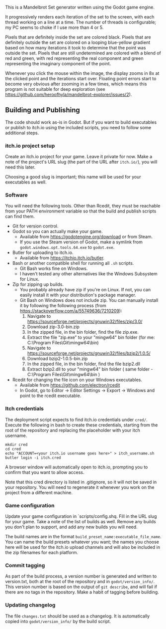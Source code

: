 This is a Mandelbrot Set generator written using the Godot game engine.

It progressively renders each iteration of the set to the screen, with each
thread working on a line at a time.  The number of threads is configurable; my
PC seems to choke if I use more than 4 or 5.

Pixels that are definitely inside the set are colored black. Pixels that are
definitely outside the set are colored on a looping blue-yellow gradient based
on how many iterations it took to determine that the point was outside the
set. Pixels that are still undetermined are colored with a blend of red and
green, with red representing the real component and green representing the
imaginary component of the point.

Whenever you click the mouse within the image, the display zooms in 8x at the
clicked point and the iterations start over. Floating point errors start to
become very obvious after zooming in a few times, which means this program is
not suitable for deep exploration (see 
https://github.com/heroofhyla/mandelbrot-explorer/issues/2).

## Building and Publishing

The code should work as-is in Godot. But if you want to build executables or
publish to itch.io using the included scripts, you need to follow some
additional steps.

### itch.io project setup

Create an itch.io project for your game. Leave it private for now. Make a note 
of the project's URL slug (the part of the URL after `itch.io/`), you will need
this later.

Choosing a good slug is important; this name will be used for your executables
as well.

### Software

You will need the following tools. Other than Rcedit, they must be reachable
from your PATH environment variable so that the build and publish scripts can
find them.

- Git for version control.
- Godot so you can actually make your game.
  - Available from https://godotengine.org/download or from Steam.
  - If you use the Steam version of Godot, make a symlink from 
    `godot.windows.opt.tools.64.exe` to `godot.exe`.
- Butler for uploading to itch.io.
  - Available from https://itchio.itch.io/butler.
- Bash or another compatible shell for running all `.sh` scripts. 
  - Git Bash works fine on Windows.
  - I haven't tested any other alternatives like the Windows Subsystem for 
    Linux.
- Zip for zipping up builds.
  - You probably already have zip if you're on Linux. If not, you can easily
    install it with your distribution's package manager.
  - Git Bash on Windows does not include zip. You can manually install it by
    following the following process (from 
    https://stackoverflow.com/a/55749636/7210209):
    1. Navigate to https://sourceforge.net/projects/gnuwin32/files/zip/3.0/
    2. Download zip-3.0-bin.zip
    3. In the zipped file, in the bin folder, find the file zip.exe.
    4. Extract the file “zip.exe” to your "mingw64" bin folder (for me: 
       C:\Program Files\Git\mingw64\bin)
    5. Navigate to https://sourceforge.net/projects/gnuwin32/files/bzip2/1.0.5/
    6. Download bzip2-1.0.5-bin.zip
    7. In the zipped file, in the bin folder, find the file bzip2.dll
    8. Extract bzip2.dll to your "mingw64" bin folder ( same folder - 
       C:\Program Files\Git\mingw64\bin )
- Rcedit for changing the file icon on your Windows executables.
  - Available from https://github.com/electron/rcedit
  - In Godot, go to Editor -> Editor Settings -> Export -> Windows and point to
    the rcedit executable.

### Itch credentials

The deployment script expects to find itch.io credentials under `cred/`.
Execute the following in bash to create these credentials, starting from the
root of the repository and replacing the placeholder with your itch username.

```
mkdir cred
cd cred
echo "ACCOUNT=<your itch.io username goes here>" > itch_username.sh
butler login -i itch.cred
```

A browser window will automatically open to itch.io, prompting you to confirm
that you want to allow access.

Note that this cred directory is listed in .gitignore, so it will not be saved
in your repository. You will need to regenerate it whenever you work on the
project from a different machine.

### Game configuration

Update your game configuration in `scripts/config.shq. Fill in the URL slug for
your game. Take a note of the list of builds as well. Remove any builds you
don't plan to support, and add any new builds you will need.

The build names are in the format `build_preset_name:executable_file_name`. 
You can name the build presets whatever you want; the names you choose here
will be used for the itch.io upload channels and will also be included in the
zip filenames for each platform.

### Commit tagging

As part of the build process, a version number is generated and written to
version.txt, both at the root of the repository and in `godot/version_info/`.
This version number is based on the output of `git describe`, and will fail if
there are no tags in the repository. Make a habit of tagging before building.

### Updating changelog

The file `changes.txt` should be used as a changelog. It is automatically copied
into `godot/version_info/` by the build script.

